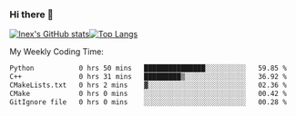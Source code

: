 ### Hi there 👋
[![lnex's GitHub stats](https://github-readme-stats.vercel.app/api?username=lnexenl&count_private=true&show_icons=true)](https://github.com/anuraghazra/github-readme-stats)[![Top Langs](https://github-readme-stats.vercel.app/api/top-langs/?username=lnexenl&layout=compact&langs_count=8&exclude_repo=32-bit-MIPS-CPU)](https://github.com/anuraghazra/github-readme-stats)

My Weekly Coding Time:
<!--START_SECTION:waka-->

```txt
Python           0 hrs 50 mins   ███████████████░░░░░░░░░░   59.85 %
C++              0 hrs 31 mins   █████████▒░░░░░░░░░░░░░░░   36.92 %
CMakeLists.txt   0 hrs 2 mins    ▓░░░░░░░░░░░░░░░░░░░░░░░░   02.36 %
CMake            0 hrs 0 mins    ░░░░░░░░░░░░░░░░░░░░░░░░░   00.42 %
GitIgnore file   0 hrs 0 mins    ░░░░░░░░░░░░░░░░░░░░░░░░░   00.28 %
```

<!--END_SECTION:waka-->
